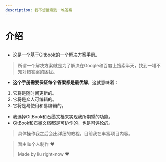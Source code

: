 ```yaml
---
description: 我不想搜索到一堆答案
---
```


# 介绍

## 

* 这是一个基于Gitbook的一个解决方案手册。

> 所谓一个解决方案就是为了解决在Google和百度上搜索半天，找到一堆不知对错答案的困扰。

* **这个手册需要保证每个答案都是最优解**，这就意味着：

1. 它将是随时间更新的。
2. 它将是众人可编辑的。
3. 它将是易使用和易编辑的。

* 我选择GitBook和石墨文档来实现我所期望的功能。
* GitBook和石墨文档都是可协作的，也是可评论的。

> 具体操作我之后会出详细的教程，目前我在丰富项目内容。

> 暂由liu个人制作 ❤ 
>
> Made by liu right-now ❤

